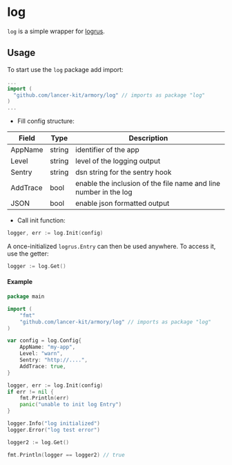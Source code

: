 # log

`log` is a  simple wrapper for [logrus](https://github.com/sirupsen/logrus). 

## Usage 

To start use the `log` package add import:

``` go
...
import (
  "github.com/lancer-kit/armory/log" // imports as package "log"
)
...
```

- Fill config structure:

| Field | Type | Description |
| ----- | ---- | ----------- |
| AppName | string | identifier of the app |
| Level | string | level of the logging output |
| Sentry | string | dsn string for the sentry hook |
| AddTrace | bool | enable the inclusion of the file name and line number in the log |
| JSON | bool | enable json formatted output |

- Call init function: 

``` go
logger, err := log.Init(config)
```

A once-initialized `logrus.Entry` can then be used anywhere. To access it, use the getter:

``` go
logger := log.Get()
```

#### Example

``` go
package main

import (
    "fmt"
    "github.com/lancer-kit/armory/log" // imports as package "log"
)

var config = log.Config{
    AppName: "my-app",
    Level: "warn",
    Sentry: "http://....",
    AddTrace: true,  
}

logger, err := log.Init(config)
if err != nil {
    fmt.Println(err)
    panic("unable to init log Entry")
}

logger.Info("log initialized")
logger.Error("log test error")

logger2 := log.Get()

fmt.Println(logger == logger2) // true
```

